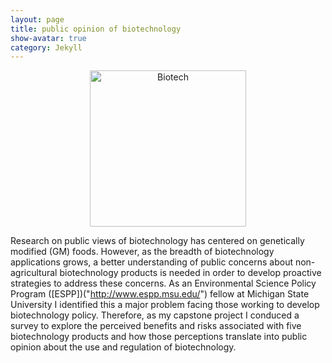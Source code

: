 ```yaml
---
layout: page
title: public opinion of biotechnology
show-avatar: true
category: Jekyll
---
```



<p align='center'>
	<img src="../img/research/emerg_biotech.png" alt='Biotech' height="250px">
</p>


Research on public views of biotechnology has centered on genetically modified (GM) foods. However, as the breadth of biotechnology applications grows, a better understanding of public concerns about non-agricultural biotechnology products is needed in order to develop proactive strategies to address these concerns. As an Environmental Science Policy Program ([ESPP])("http://www.espp.msu.edu/") fellow at Michigan State University I identified this a major problem facing those working to develop biotechnology policy. Therefore, as my capstone project I conduced a survey to explore the perceived benefits and risks associated with five biotechnology products and how those perceptions translate into public opinion about the use and regulation of biotechnology. 

